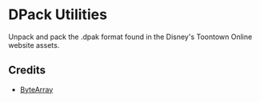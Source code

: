 DPack Utilities
============

Unpack and pack the .dpak format found in the Disney's Toontown Online website assets.

## Credits
* [ByteArray](https://github.com/ethanlindley/ByteArray.py)